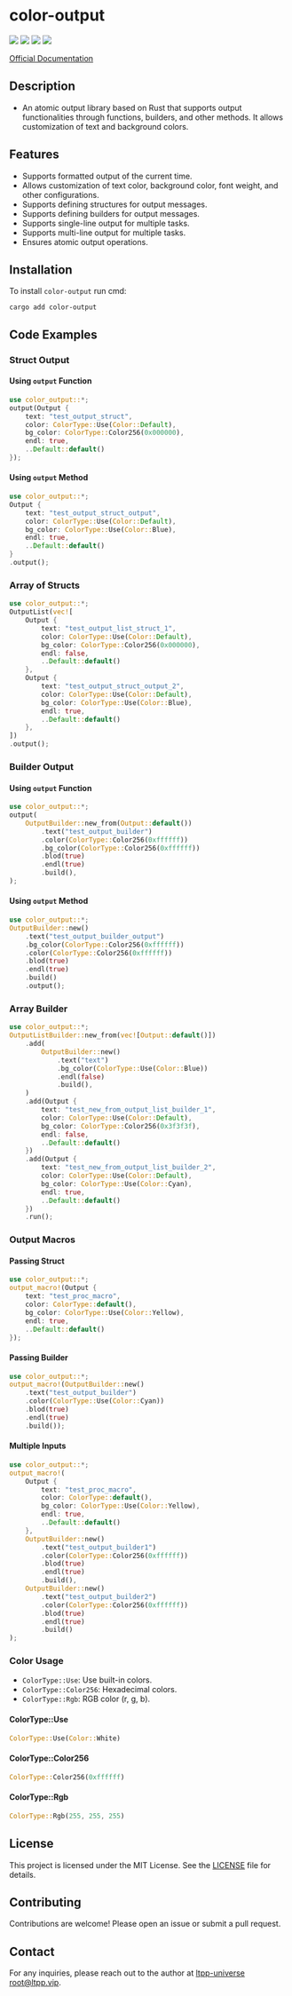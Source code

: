 # color-output

[![](https://img.shields.io/crates/v/color-output.svg)](https://crates.io/crates/color-output)
[![](https://docs.rs/color-output/badge.svg)](https://docs.rs/color-output)
[![](https://img.shields.io/crates/l/color-output.svg)](./LICENSE)
[![](https://github.com/ltpp-universe/color-output/workflows/Rust/badge.svg)](https://github.com/ltpp-universe/color-output/actions?query=workflow:Rust)

[Official Documentation](https://docs.ltpp.vip/COLOR-OUTPUT/)

## Description

- An atomic output library based on Rust that supports output functionalities through functions, builders, and other methods. It allows customization of text and background colors.

## Features

- Supports formatted output of the current time.
- Allows customization of text color, background color, font weight, and other configurations.
- Supports defining structures for output messages.
- Supports defining builders for output messages.
- Supports single-line output for multiple tasks.
- Supports multi-line output for multiple tasks.
- Ensures atomic output operations.

## Installation

To install `color-output` run cmd:

```shell
cargo add color-output
```

## Code Examples

### Struct Output

#### Using `output` Function

```rust
use color_output::*;
output(Output {
    text: "test_output_struct",
    color: ColorType::Use(Color::Default),
    bg_color: ColorType::Color256(0x000000),
    endl: true,
    ..Default::default()
});
```

#### Using `output` Method

```rust
use color_output::*;
Output {
    text: "test_output_struct_output",
    color: ColorType::Use(Color::Default),
    bg_color: ColorType::Use(Color::Blue),
    endl: true,
    ..Default::default()
}
.output();
```

### Array of Structs

```rust
use color_output::*;
OutputList(vec![
    Output {
        text: "test_output_list_struct_1",
        color: ColorType::Use(Color::Default),
        bg_color: ColorType::Color256(0x000000),
        endl: false,
        ..Default::default()
    },
    Output {
        text: "test_output_struct_output_2",
        color: ColorType::Use(Color::Default),
        bg_color: ColorType::Use(Color::Blue),
        endl: true,
        ..Default::default()
    },
])
.output();
```

### Builder Output

#### Using `output` Function

```rust
use color_output::*;
output(
    OutputBuilder::new_from(Output::default())
        .text("test_output_builder")
        .color(ColorType::Color256(0xffffff))
        .bg_color(ColorType::Color256(0xffffff))
        .blod(true)
        .endl(true)
        .build(),
);
```

#### Using `output` Method

```rust
use color_output::*;
OutputBuilder::new()
    .text("test_output_builder_output")
    .bg_color(ColorType::Color256(0xffffff))
    .color(ColorType::Color256(0xffffff))
    .blod(true)
    .endl(true)
    .build()
    .output();
```

### Array Builder

```rust
use color_output::*;
OutputListBuilder::new_from(vec![Output::default()])
    .add(
        OutputBuilder::new()
            .text("text")
            .bg_color(ColorType::Use(Color::Blue))
            .endl(false)
            .build(),
    )
    .add(Output {
        text: "test_new_from_output_list_builder_1",
        color: ColorType::Use(Color::Default),
        bg_color: ColorType::Color256(0x3f3f3f),
        endl: false,
        ..Default::default()
    })
    .add(Output {
        text: "test_new_from_output_list_builder_2",
        color: ColorType::Use(Color::Default),
        bg_color: ColorType::Use(Color::Cyan),
        endl: true,
        ..Default::default()
    })
    .run();
```

### Output Macros

#### Passing Struct

```rust
use color_output::*;
output_macro!(Output {
    text: "test_proc_macro",
    color: ColorType::default(),
    bg_color: ColorType::Use(Color::Yellow),
    endl: true,
    ..Default::default()
});
```

#### Passing Builder

```rust
use color_output::*;
output_macro!(OutputBuilder::new()
    .text("test_output_builder")
    .color(ColorType::Use(Color::Cyan))
    .blod(true)
    .endl(true)
    .build());
```

#### Multiple Inputs

```rust
use color_output::*;
output_macro!(
    Output {
        text: "test_proc_macro",
        color: ColorType::default(),
        bg_color: ColorType::Use(Color::Yellow),
        endl: true,
        ..Default::default()
    },
    OutputBuilder::new()
        .text("test_output_builder1")
        .color(ColorType::Color256(0xffffff))
        .blod(true)
        .endl(true)
        .build(),
    OutputBuilder::new()
        .text("test_output_builder2")
        .color(ColorType::Color256(0xffffff))
        .blod(true)
        .endl(true)
        .build()
);
```

### Color Usage

- `ColorType::Use`: Use built-in colors.
- `ColorType::Color256`: Hexadecimal colors.
- `ColorType::Rgb`: RGB color (r, g, b).

#### ColorType::Use

```rust
ColorType::Use(Color::White)
```

#### ColorType::Color256

```rust
ColorType::Color256(0xffffff)
```

#### ColorType::Rgb

```rust
ColorType::Rgb(255, 255, 255)
```

## License

This project is licensed under the MIT License. See the [LICENSE](LICENSE) file for details.

## Contributing

Contributions are welcome! Please open an issue or submit a pull request.

## Contact

For any inquiries, please reach out to the author at [ltpp-universe <root@ltpp.vip>](mailto:root@ltpp.vip).
